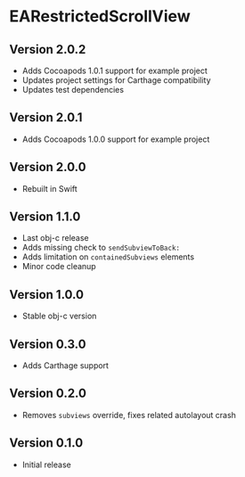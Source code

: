 # EARestrictedScrollView

## Version 2.0.2

* Adds Cocoapods 1.0.1 support for example project
* Updates project settings for Carthage compatibility
* Updates test dependencies

## Version 2.0.1

* Adds Cocoapods 1.0.0 support for example project

## Version 2.0.0

* Rebuilt in Swift

## Version 1.1.0

* Last obj-c release
* Adds missing check to `sendSubviewToBack:`
* Adds limitation on `containedSubviews` elements
* Minor code cleanup

## Version 1.0.0

* Stable obj-c version

## Version 0.3.0

* Adds Carthage support

## Version 0.2.0

* Removes `subviews` override, fixes related autolayout crash

## Version 0.1.0

* Initial release
